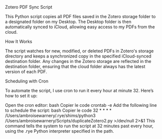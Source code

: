Zotero PDF Sync Script

This Python script copies all PDF files saved in the Zotero storage folder to a designated folder on my Desktop. The Desktop folder is then automatically synced to iCloud, allowing easy access to my PDFs from the cloud.

How It Works

The script watches for new, modified, or deleted PDFs in Zotero's storage directory and keeps a synchronized copy in the specified iCloud-synced destination folder. Any changes in the Zotero storage are reflected in the destination folder, ensuring that the cloud folder always has the latest version of each PDF.

Scheduling with Cron

To automate the script, I use cron to run it every hour at minute 32. Here’s how to set it up:

Open the cron editor:
bash
Copier le code
crontab -e
Add the following line to schedule the script:
bash
Copier le code
32 * * * * /Users/ambroisewarnery/.rye/shims/python3 /Users/ambroisewarnery/Scripts/duplicateZotero2.py >/dev/null 2>&1
This command tells the system to run the script at 32 minutes past every hour, using the .rye Python interpreter specified in the path.
